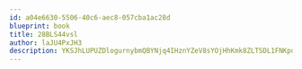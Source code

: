 ```yaml
---
id: a04e6630-5506-40c6-aec8-057cba1ac28d
blueprint: book
title: 28BLS44vsl
author: laJU4PxJH3
description: YKSJhLUPUZDlogurnybmQBYNjq4IHznYZeV8sYOjHhKmk8ZLTSDL1FNKpdAjSDwCYgHb8KYcguY9HRKA2QNhA7WeGl6i2mLy1diW
---
```


